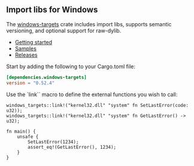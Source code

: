## Import libs for Windows

The [windows-targets](https://crates.io/crates/windows-targets) crate includes import libs, supports semantic versioning, and optional support for raw-dylib.

- [Getting started](https://kennykerr.ca/rust-getting-started/)
- [Samples](https://github.com/microsoft/windows-rs/tree/0.53.0/crates/samples) <!-- link to samples for upcoming release -->
- [Releases](https://github.com/microsoft/windows-rs/releases)

Start by adding the following to your Cargo.toml file:

```toml
[dependencies.windows-targets]
version = "0.52.4"
```

Use the `link`` macro to define the external functions you wish to call:

```rust,no_run
windows_targets::link!("kernel32.dll" "system" fn SetLastError(code: u32));
windows_targets::link!("kernel32.dll" "system" fn GetLastError() -> u32);

fn main() {
    unsafe {
        SetLastError(1234);
        assert_eq!(GetLastError(), 1234);
    }
}
```
